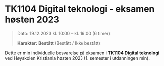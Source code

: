 # TK1104 Digital teknologi - eksamen høsten 2023

> Dato: 19.12.2023 kl. 10:00 – kl. 16:00 (6 timer)
>
> **Karakter: Bestått** (Bestått / Ikke bestått)

Dette er min individuelle besvarelse på eksamen i **TK1104 Digital teknologi** ved Høyskolen Kristiania høsten 2023 (1. semester i utdanningen min).
